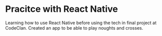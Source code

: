 # Pracitce with React Native

Learning how to use React Native before using the tech in final project at CodeClan.
Created an app to be able to play noughts and crosses.
